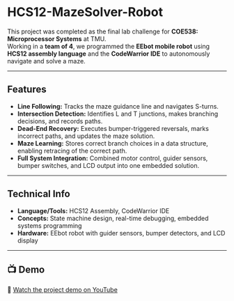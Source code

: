 ﻿# HCS12-MazeSolver-Robot

This project was completed as the final lab challenge for **COE538: Microprocessor Systems** at TMU.  
Working in a **team of 4**, we programmed the **EEbot mobile robot** using **HCS12 assembly language** and the **CodeWarrior IDE** to autonomously navigate and solve a maze.  

---

##  Features
- **Line Following:** Tracks the maze guidance line and navigates S-turns.  
- **Intersection Detection:** Identifies L and T junctions, makes branching decisions, and records paths.  
- **Dead-End Recovery:** Executes bumper-triggered reversals, marks incorrect paths, and updates the maze solution.  
- **Maze Learning:** Stores correct branch choices in a data structure, enabling retracing of the correct path.  
- **Full System Integration:** Combined motor control, guider sensors, bumper switches, and LCD output into one embedded solution.  

---

##  Technical Info
- **Language/Tools:** HCS12 Assembly, CodeWarrior IDE  
- **Concepts:** State machine design, real-time debugging, embedded systems programming  
- **Hardware:** EEbot robot with guider sensors, bumper detectors, and LCD display  

---

## 📺 Demo
🎥 [Watch the project demo on YouTube](https://www.youtube.com/watch?v=dFiZIp_y9sg) 

